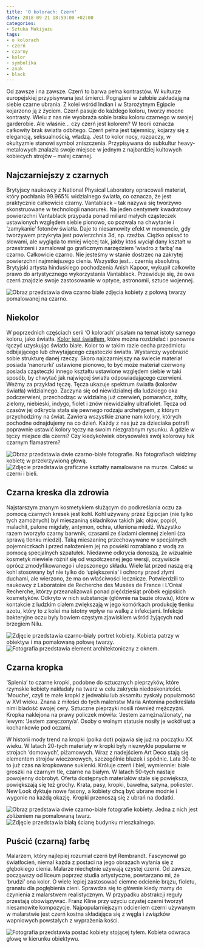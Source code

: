 ```yaml
---
title: 'O kolorach: Czerń'
date: 2018-09-21 18:59:00 +02:00
categories:
- Sztuka Makijażu
tags:
- o kolorach
- czerń
- czarny
- kolor
- symbolika
- znak
- black
---
```


Od zawsze i na zawsze. Czerń to barwa pełna kontrastów. W kulturze europejskiej przypisywana jest śmierci. Pogrążeni w żałobie zakładają na siebie czarne ubrania. Z kolei wśród Indian i w Starożytnym Egipcie kojarzono ją z życiem. Czerń pasuje do każdego koloru, tworzy mocne kontrasty. Wielu z nas nie wyobraża sobie braku koloru czarnego w swojej garderobie. Ale właśnie… czy czerń jest kolorem? W teorii oznacza całkowity brak światła odbitego. Czerń pełna jest tajemnicy, kojarzy się z elegancją, seksualnością, władzą. Jest to kolor nocy, rozpaczy, w okultyzmie stanowi symbol zniszczenia. Przypisywana do subkultur heavy-metalowych znalazła swoje miejsce w jednym z najbardziej kultowych kobiecych strojów – małej czarnej.

## Najczarniejszy z czarnych

Brytyjscy naukowcy z National Physical Laboratory opracowali materiał, który pochłania 99.965% widzialnego światła, co oznacza, że jest praktycznie całkowicie czarny. Vantablack – tak nazywa się tworzywo skonstruowane w technologii nanorurek. Na jeden centymetr kwadratowy powierzchni Vantablack przypada ponad miliard małych cząsteczek ustawionych względem siebie pionowo, co pozwala na chwytanie i ‘zamykanie’ fotonów światła. Daje to niesamowity efekt w momencie, gdy tworzywem przykryta jest powierzchnia 3d, np. rzeźba. Ciężko opisać to słowami, ale wygląda to mniej więcej tak, jakby ktoś wyciął dany kształt w przestrzeni i zamalował go graficznym narzędziem ‘wiadro z farbą’ na czarno. Całkowicie czarno. Nie jesteśmy w stanie dostrzec na zakrytej powierzchni najmniejszego cienia. Wszystko jest… czernią absolutną. Brytyjski artysta hinduskiego pochodzenia Anish Kapoor, wykupił całkowite prawo do artystycznego wykorzystania Vantablack. Przewiduje się, że owa czerń znajdzie swoje zastosowanie w optyce, astronomii, sztuce wojennej.

![Obraz przedstawia dwa czarno białe zdjęcia kobiety z połową twarzy pomalowanej na czarno.](https://assets2.ello.co/uploads/asset/attachment/8257250/ello-optimized-2523e86b.jpg)

## Niekolor

W poprzednich częściach serii ‘O kolorach’ pisałam na temat istoty samego koloru, jako światła. [Kolor jest światłem](http://sztukauniwersalna.pl/2018-02-21-o-kolorach-biel-cz-dot-1), które można rozdzielać i ponownie łączyć uzyskując światło białe. Kolor to w takim razie cecha przedmiotu odbijającego lub chwytającego cząsteczki światła. Wystarczy wyobrazić sobie strukturę danej rzeczy. Skoro najczarniejszy na świecie materiał posiada ‘nanorurki’ ustawione pionowo, to być może materiał czerwony posiada cząsteczki innego kształtu ustawione względem siebie w taki sposób, by chwytać jak najwięcej światła odpowiadającego czerwieni. Weźmy za przykład tęczę. Tęcza ukazuje spektrum światła (kolorów światła) widzialnego. Zaczyna się od niewidzialnej dla ludzkiego oka podczerwieni, przechodząc w widzialną już czerwień, pomarańcz, żółty, zielony, niebieski, indygo, fiolet i znów niewidzialny ultrafiolet. Tęcza od czasów jej odkrycia stała się pewnego rodzaju archetypem, z którym przychodzimy na świat. Zawiera wszystkie znane nam kolory, których pochodne odnajdujemy na co dzień. Każdy z nas już za dzieciaka potrafi poprawnie ustawić kolory tęczy na swoim niezgrabnym rysunku. A gdzie w tęczy miejsce dla czerni? Czy kiedykolwiek obrysowałeś swój kolorowy łuk czarnym flamastrem? 

![Obraz przedstawia dwie czarno-białe fotografie. Na fotografiach widzimy kobietę w przekrzywioną głową.](https://assets1.ello.co/uploads/asset/attachment/8257241/ello-optimized-15ab66b3.jpg)
![Zdjęcie przedstawia graficzne kształty namalowane na murze. Całość w czerni i bieli.](https://assets0.ello.co/uploads/asset/attachment/8257243/ello-optimized-6234a9f2.jpg)

## Czarna kreska dla zdrowia

Najstarszym znanym kosmetykiem służącym do podkreślania oczu za pomocą czarnych kresek jest kohl. Kohl używany przez Egipcjan (nie tylko tych zamożnych) był mieszaniną składników takich jak: ołów, popiół, malachit, palone migdały, antymon, ochra, utleniona miedź. Wszystko razem tworzyło czarny barwnik, czasami ze śladami ciemnej zieleni (za sprawą tlenku miedzi). Taką mieszaninę przechowywane w specjalnych pojemniczkach i przed nałożeniem jej na powieki rozrabiano z wodą za pomocą specjalnych szpatułek. Niedawne odkrycia donoszą, że wizualnie kosmetyk niewiele różnił się od współczesnej jego wersji, oczywiście oprócz zmodyfikowanego i ulepszonego składu. Wiele lat przed naszą erą kohl stosowany był nie tylko do ‘upiększenia’ i ochrony przed złymi duchami, ale wierzono, że ma on właściwości lecznicze. Potwierdzili to naukowcy z Laboratoire de Recherche des Musées de France i L’Oréal Recherche, którzy przeanalizowali ponad pięćdziesiąt próbek egipskich kosmetyków. Odkryto w nich substancje (głównie na bazie ołowiu), które w kontakcie z ludzkim ciałem zwiększają w jego komórkach produkcję tlenku azotu, który to z kolei ma istotny wpływ na walkę z infekcjami. Infekcje bakteryjne oczu były bowiem częstym zjawiskiem wśród żyjących nad brzegiem Nilu. 

![Zdjęcie przedstawia czarno-biały portret kobiety. Kobieta patrzy w obiektyw i ma pomalowaną połowę twarzy.](https://assets1.ello.co/uploads/asset/attachment/8257235/ello-optimized-94dc13cc.jpg)
![Fotografia przedstawia element architektoniczny z oknem.](https://assets1.ello.co/uploads/asset/attachment/8257239/ello-optimized-090708b3.jpg)

## Czarna kropka

‘Splenia’ to czarne kropki, podobne do sztucznych pieprzyków, które rzymskie kobiety nakładały na twarz w celu zakrycia niedoskonałości. ‘Mouche’, czyli te małe kropki z jedwabiu lub aksamitu zyskały popularność w XVI wieku. Znana z miłości do tych maleństw Maria Antonina podkreślała nimi bladość swojej cery. Sztuczne pieprzyki nosili również mężczyźni. Kropka naklejona na prawy policzek mówiła: ‘Jestem zamężna/żonaty’, na lewym: ‘Jestem zaręczony/a’. Osoby o wolnym statusie nosiły je wokół ust a kochankowie pod oczami. 

W historii mody trend na kropki (polka dot) pojawia się już na początku XX wieku. W latach 20-tych materiały w kropki były niezwykle popularne w strojach ‘domowych’, piżamowych. Wraz z nadejściem Art Deco stają się elementem strojów wieczorowych, szczególnie bluzek i spódnic. Lata 30-te to już czas na kropkowane sukienki. Króluje czerń i biel, wymiennie: białe groszki na czarnym tle, czarne na białym. W latach 50-tych nastaje powojenny dobrobyt. Oferta dostępnych materiałów stale się powiększa, powiększają się też grochy. Krata, pasy, kropki, bawełna, satyna, poliester. New Look dyktuje nowe fasony, a kobiety chcą być ubrane modnie i wygonie na każdą okazję. Kropki przenoszą się z ubrań na dodatki.


![Obraz przedstawia dwie czarno-białe fotografie kobiety. Jedna z nich jest zbliżeniem na pomalowaną twarz.](https://assets0.ello.co/uploads/asset/attachment/8257245/ello-optimized-e3ad069a.jpg)
![Zdjęcie przedstawia białą ścianę budynku mieszkalnego.](https://assets2.ello.co/uploads/asset/attachment/8257249/ello-optimized-3686a32c.jpg)

## Puścić (czarną) farbę

Malarzem, który najlepiej rozumiał czerń był Rembrandt. Fascynował go światłocień, niemal każda z postaci na jego obrazach wyłania się z głębokiego cienia. Malarze niechętnie używają czystej czerni. Od zawsze, począwszy od liceum poprzez studia artystyczne, powtarzano mi, że ‘brudzi’ ona kolor. O wiele lepiej zastosować ciemne odcienie brązu, fioletu, granatu dla pogłębienia cieni. Sprawdza się to głównie kiedy mamy do czynienia z malarstwem realistycznym. W przypadku abstrakcji reguły przestają obowiązywać. Franz Kline przy użyciu czystej czerni tworzył niesamowite kompozycje. Najpopularniejszym odcieniem czerni używanym w malarstwie jest czerń kostna składająca się z węgla i związków wapniowych powstałych z wyprażenia kości. 

![Fotografia przedstawia postać kobiety stojącej tyłem. Kobieta odwraca głowę w kierunku obiektywu.](https://assets0.ello.co/uploads/asset/attachment/8257252/ello-optimized-223dfb1e.jpg)